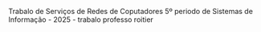 Trabalo de Serviços de Redes de Coputadores 5º periodo de Sistemas de Informação - 2025 - trabalo professo roitier
